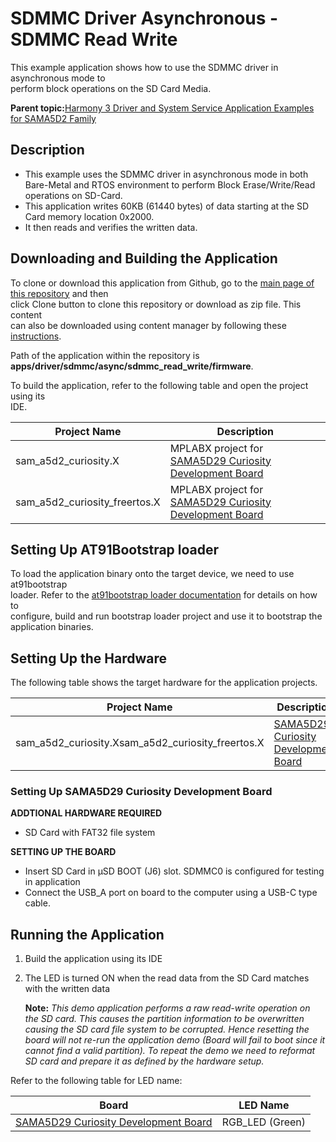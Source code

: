 # SDMMC Driver Asynchronous - SDMMC Read Write

This example application shows how to use the SDMMC driver in asynchronous mode to<br /> perform block operations on the SD Card Media.

**Parent topic:**[Harmony 3 Driver and System Service Application Examples for SAMA5D2 Family](GUID-89743DCD-F235-4D2D-AE19-B9D1B98911AD.md)

## Description

-   This example uses the SDMMC driver in asynchronous mode in both Bare-Metal and RTOS environment to perform Block Erase/Write/Read operations on SD-Card.
-   This application writes 60KB \(61440 bytes\) of data starting at the SD Card memory location 0x2000.
-   It then reads and verifies the written data.

## Downloading and Building the Application

To clone or download this application from Github, go to the [main page of this repository](https://github.com/Microchip-MPLAB-Harmony/core_apps_sam_a5d2) and then<br /> click Clone button to clone this repository or download as zip file. This content<br /> can also be downloaded using content manager by following these [instructions](https://github.com/Microchip-MPLAB-Harmony/contentmanager/wiki).

Path of the application within the repository is<br /> **apps/driver/sdmmc/async/sdmmc\_read\_write/firmware**.

To build the application, refer to the following table and open the project using its<br /> IDE.

|Project Name|Description|
|------------|-----------|
|sam\_a5d2\_curiosity.X|MPLABX project for [SAMA5D29 Curiosity Development Board](https://www.microchip.com/en-us/development-tool/EV07R15A)|
|sam\_a5d2\_curiosity\_freertos.X|MPLABX project for [SAMA5D29 Curiosity Development Board](https://www.microchip.com/en-us/development-tool/EV07R15A)|

## Setting Up AT91Bootstrap loader

To load the application binary onto the target device, we need to use at91bootstrap<br /> loader. Refer to the [at91bootstrap loader documentation](GUID-EC647FFE-720B-413C-81C5-6ACA67E7CC7B.md) for details on how to<br /> configure, build and run bootstrap loader project and use it to bootstrap the<br /> application binaries.

## Setting Up the Hardware

The following table shows the target hardware for the application projects.

|Project Name|Description|
|------------|-----------|
|sam\_a5d2\_curiosity.Xsam\_a5d2\_curiosity\_freertos.X|[SAMA5D29 Curiosity Development Board](https://www.microchip.com/en-us/development-tool/EV07R15A)|

### Setting Up SAMA5D29 Curiosity Development Board

**ADDTIONAL HARDWARE REQUIRED**

-   SD Card with FAT32 file system

**SETTING UP THE BOARD**

-   Insert SD Card in µSD BOOT \(J6\) slot. SDMMC0 is configured for testing in application
-   Connect the USB\_A port on board to the computer using a USB-C type cable.

## Running the Application

1.  Build the application using its IDE
2.  The LED is turned ON when the read data from the SD Card matches with the written data

    **Note:** *This demo application performs a raw read-write operation on the SD card. This causes the partition information to be overwritten causing the SD card file system to be corrupted. Hence resetting the board will not re-run the application demo \(Board will fail to boot since it cannot find a valid partition\). To repeat the demo we need to reformat SD card and prepare it as defined by the hardware setup.*


Refer to the following table for LED name:

|Board|LED Name|
|-----|--------|
|[SAMA5D29 Curiosity Development Board](https://www.microchip.com/en-us/development-tool/EV07R15A)|RGB\_LED \(Green\)|

